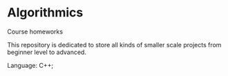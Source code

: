 # Algorithmics
Course homeworks

This repository is dedicated to store all kinds of smaller scale projects from beginner level to advanced.

Language: C++;
